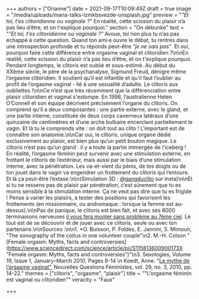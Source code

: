 +++
authors = ["Orianne"]
date = 2021-09-17T10:09:49Z
draft = true
image = "/media/uploads/maria-talks-lzmkbsvezde-unsplash.jpg"
preview = "_\"Et toi, t’es clitoridienne ou vaginale ?\"_ En réalité, cette scission du plaisir n’a pas lieu d’être, et on t'explique pourquoi."
section = "On débunke"
text = "_\"Et toi, t’es clitoridienne ou vaginale ?\"_ Avoue, toi non plus tu n’as pas échappé à cette question. Quand ton ami·e ouvre le débat, tu rentres dans une introspection profonde et tu réponds peut-être _\"je ne sais pas\"_. Et oui, pourquoi faire cette différence entre orgasme vaginal et clitoridien ?\n\nEn réalité, cette scission du plaisir n’a pas lieu d’être, et on t'explique pourquoi. Pendant longtemps, le clitoris est oublié et sous-estimé. Au début du XXème siècle, le père de la psychanalyse, Sigmund Freud, dénigre même l’orgasme clitoridien. Il soutient qu’il est infantile et qu’il faut l’oublier au profit de l’orgasme vaginal - lié à une sexualité d’adulte. Le clitoris aux oubliettes !\n\nCe n’est que très récemment que la différenciation entre plaisir clitoridien et vaginal s'estompe. En 1998, l’australienne Helen O’Connell et son équipe décrivent précisément l’organe du clitoris. On comprend qu’il a deux composantes : une partie externe, avec le gland, et une partie interne, constituée de deux corps caverneux latéraux d’une quinzaine de centimètres et d’une arche bulbaire encerclant partiellement le vagin. Et là tu le comprends vite : on doit tout au clito ! L'important est de connaître son anatomie.\n\nCar oui, le clitoris, unique organe dédié exclusivement au plaisir, est bien plus qu’un petit bouton magique. Le clitoris n’est pas qu’un gland : il y a toute la partie immergée de l’iceberg ! En réalité, l’orgasme féminin peut survenir avec une stimulation externe, en frottant le clitoris de l’extérieur, mais aussi par le biais d’une stimulation interne, avec la pénétration. Les va-et-vient du pénis, de tes doigts ou de ton jouet dans le vagin va engendrer un frottement du clitoris qui l’entoure. Et là ça peut-être l’extase.\n\n(Simulation 3D : [@gangduclito](https://www.instagram.com/stories/highlights/17979422683098761/) sur insta)\n\nEt si tu ne ressens pas de plaisir par pénétration, c’est sûrement que tu es moins sensible à la stimulation interne. Ça ne veut pas dire que tu es frigide ! Pense à varier les plaisirs, à tester des positions qui favorisent les frottements (en missionnaire, ou andromaque : lorsque la femme est au-dessus).\n\nPas de panique, le clitoris est bien fait, et avec ses 8000 terminaisons nerveuses [il vous fera monter sans problème au 7ème ciel](https://lepointq.com/newsletters/grimpons-au-7eme-ciel/). Le tout est de se découvrir et de jouer avec ce clitoris, seule ou avec ton partenaire.\n\nSources :\n\n1. *O. Buisson, P. Foldes, E. Jannini, S. Mimoun, \"The sonography of the coitus in one volunteer couple\"\n2. M.-H. Colson \"[Female orgasm: Myths, facts and controversies](https://www.sciencedirect.com/science/article/pii/S115813600900173X \"Female orgasm: Myths, facts and controversies\")\"\n3. Sexologies, Volume 19, Issue 1, January–March 2010, Pages 8-14  \n   Koedt, Anne. \"[Le mythe de l’orgasme vaginal\"](https://www.cairn.info/revue-nouvelles-questions-feministes-2010-3-page-14.htm), Nouvelles Questions Féministes, vol. 29, no. 3, 2010, pp. 14-22."
themes = ["clitoris", "orgasme", "plaisir"]
title = "\"L’orgasme féminin est vaginal ou clitoridien\""
veracity = "Faux"

+++

